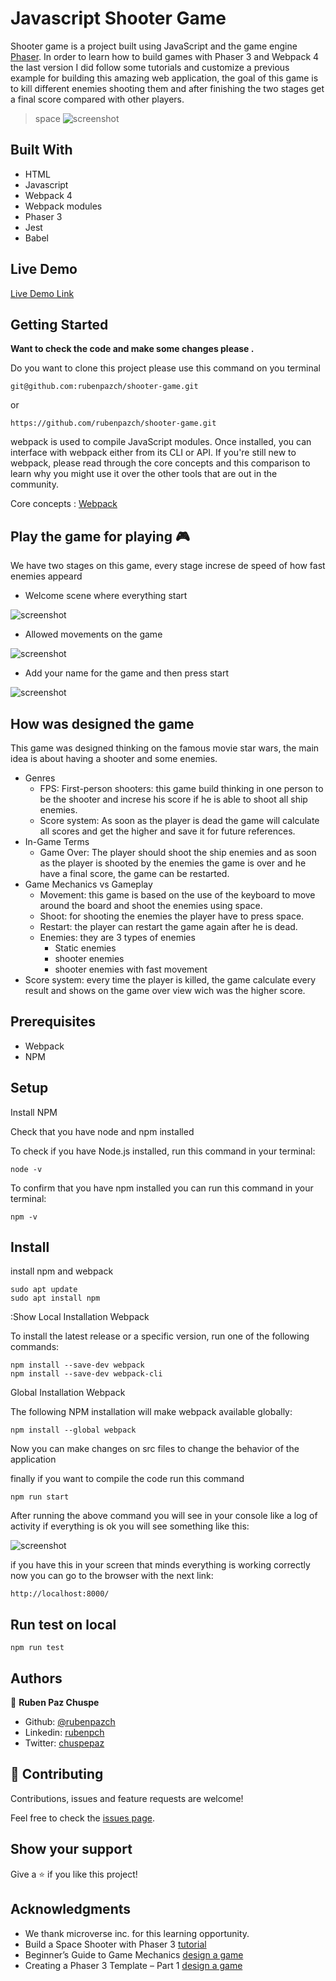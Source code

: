 # Javascript Shooter Game

Shooter game is a project built using JavaScript and the game engine [Phaser](https://phaser.io/). In order to learn how to build games with Phaser 3 and  Webpack 4 the last version I did follow some tutorials and customize a previous example for building this amazing web application, the goal of this game is to kill different enemies shooting them and after finishing the two stages get a final score compared with other players.

> space
![screenshot](./gifPreview.gif)

## Built With

- HTML
- Javascript
- Webpack 4
- Webpack modules
- Phaser 3
- Jest
- Babel  

## Live Demo

[Live Demo Link](https://phasershootergamejs.herokuapp.com/)


## Getting Started

**Want to check the code and make some changes please .**

Do you want to clone this project please use this command on you terminal

```
git@github.com:rubenpazch/shooter-game.git
```
or

```
https://github.com/rubenpazch/shooter-game.git
```


webpack is used to compile JavaScript modules. Once installed, you can interface with webpack either from its CLI or API. If you're still new to webpack, please read through the core concepts and this comparison to learn why you might use it over the other tools that are out in the community.

Core concepts : [Webpack](https://webpack.js.org/concepts/)

## Play the game for playing   :video_game:

We have two stages on this game, every stage increse de speed of how fast enemies appeard

- Welcome scene where everything start


![screenshot](./scene1.png)

- Allowed movements on the game

![screenshot](./scene3.png)

- Add your name for the game and then press start


![screenshot](./scene2.png)


## How was designed the game

This game was designed thinking on the famous movie star wars, the main idea is about having a shooter and some enemies.

* Genres
  - FPS: First-person shooters: this game build thinking in one person to be the shooter and increse his score if he is able to shoot all ship enemies.
  - Score system: As soon as the player is dead the game will calculate all scores and get the higher and save it for future references.
* In-Game Terms
  - Game Over: The player should shoot the ship enemies and as soon as the player is shooted by the enemies the game is over and he have a final score, the game can be restarted.
* Game Mechanics vs Gameplay
  - Movement: this game is based on the use of the keyboard to move around the board and shoot the enemies using space.
  - Shoot: for shooting the enemies the player have to press space.
  - Restart: the player can restart the game again after he is dead.
  - Enemies: they are 3 types of enemies 
    - Static enemies
    - shooter enemies
    - shooter enemies with fast movement
* Score system: every time the player is killed, the game calculate every result and shows on the game over view wich was the higher score.



## Prerequisites

- Webpack 
- NPM 

## Setup

Install NPM

Check that you have node and npm installed

To check if you have Node.js installed, run this command in your terminal:


```
node -v
```

To confirm that you have npm installed you can run this command in your terminal:


```
npm -v
```


## Install

install npm and webpack


```
sudo apt update
sudo apt install npm
```


:Show
Local Installation Webpack

To install the latest release or a specific version, run one of the following commands:

```
npm install --save-dev webpack
npm install --save-dev webpack-cli
```

Global Installation Webpack

The following NPM installation will make webpack available globally:

```
npm install --global webpack
```
Now you can make changes on src files to change the behavior of the application

finally if you want to compile the code run this command

```
npm run start
```

After running the above command you will see in your console like a log of activity if everything is ok you will see something like this:

![screenshot](./server.png)


if you have this in your screen that minds everything is working correctly now you can go to the browser with the next link:

```
http://localhost:8000/
```

## Run test on local

```
npm run test
```



## Authors


👤 **Ruben Paz Chuspe**

- Github: [@rubenpazch](https://github.com/rubenpazch)
- Linkedin: [rubenpch](https://www.linkedin.com/in/rubenpch/)
- Twitter: [chuspepaz](https://twitter.com/ChuspePaz)


## 🤝 Contributing

Contributions, issues and feature requests are welcome!

Feel free to check the [issues page](issues/).

## Show your support

Give a ⭐️ if you like this project!

## Acknowledgments

- We thank microverse inc. for this learning opportunity.
- Build a Space Shooter with Phaser 3 [tutorial](https://learn.yorkcs.com/category/tutorials/gamedev/phaser-3/build-a-space-shooter-with-phaser-3/)
- Beginner’s Guide to Game Mechanics [design a game](https://www.gamedesigning.org/learn/basic-game-mechanics/)
- Creating a Phaser 3 Template – Part 1 [design a game](https://phasertutorials.com/creating-a-phaser-3-template-part-1/)
